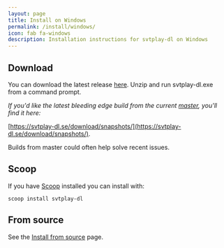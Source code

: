 ```yaml
---
layout: page
title: Install on Windows
permalink: /install/windows/
icon: fab fa-windows
description: Installation instructions for svtplay-dl on Windows
---
```


## Download

You can download the latest release [here](https://svtplay-dl.se/archive/). Unzip and run svtplay-dl.exe from a command prompt.

_If you'd like the latest bleeding edge build from the current [master](https://github.com/spaam/svtplay-dl), you'll find it here:_

[https://svtplay-dl.se/download/snapshots/](https://svtplay-dl.se/download/snapshots/).

<div class="alert alert-primary" role="alert">
  Builds from master could often help solve recent issues.
</div>

## Scoop

If you have [Scoop](https://scoop.sh/) installed you can install with:

```
scoop install svtplay-dl
```

## From source

See the [Install from source](/install/source/) page.
